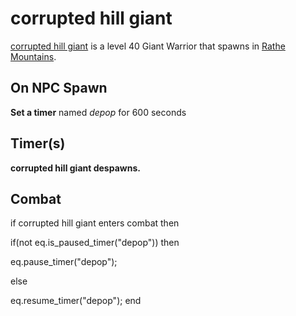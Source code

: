 # corrupted hill giant



[corrupted hill giant](/npc/50322) is a level 40 Giant Warrior that spawns in [Rathe Mountains](/zone/50).



## On NPC Spawn

**Set a timer** named *depop* for 600 seconds


## Timer(s)

**corrupted hill giant despawns.**


## Combat

if corrupted hill giant enters combat  then


if(not eq.is_paused_timer("depop")) then



eq.pause_timer("depop");


else


eq.resume_timer("depop");
end
